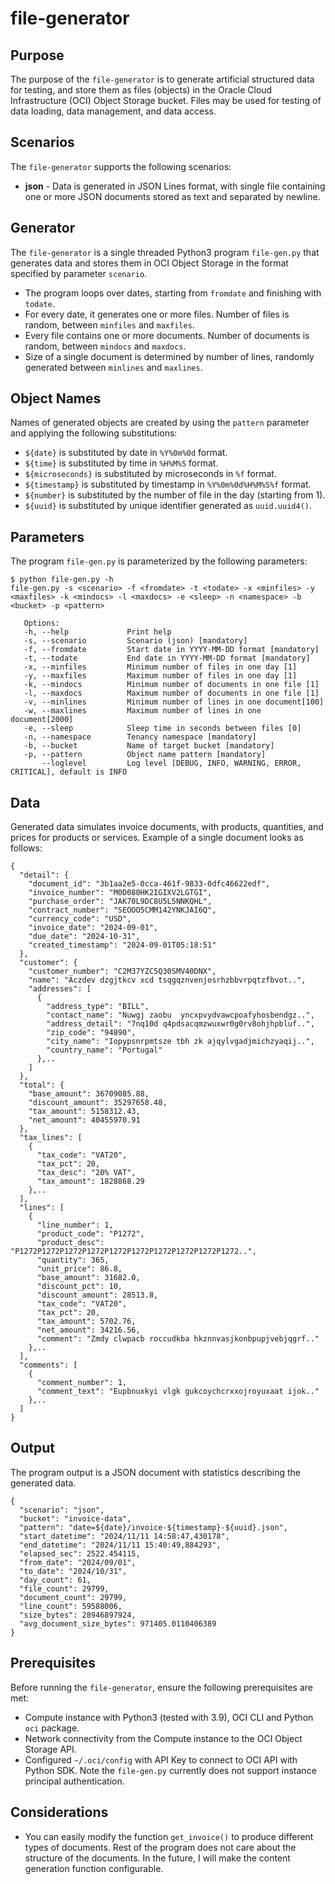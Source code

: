 # __file-generator__

## Purpose

The purpose of the `file-generator` is to generate artificial structured data for testing,
and store them as files (objects) in the Oracle Cloud Infrastructure (OCI) Object Storage
bucket. Files may be used for testing of data loading, data management, and data access.


## Scenarios

The `file-generator` supports the following scenarios:

* __json__ - Data is generated in JSON Lines format, with single file containing one or
more JSON documents stored as text and separated by newline.


## Generator

The `file-generator` is a single threaded Python3 program `file-gen.py` that generates
data and stores them in OCI Object Storage in the format specified by parameter
`scenario`.

* The program loops over dates, starting from `fromdate` and finishing with `todate`.
* For every date, it generates one or more files. Number of files is random, between `minfiles` and `maxfiles`.
* Every file contains one or more documents. Number of documents is random, between `mindocs` and `maxdocs`.
* Size of a single document is determined by number of lines, randomly generated between `minlines` and `maxlines`.


## Object Names

Names of generated objects are created by using the `pattern` parameter and applying the
following substitutions:

* `${date}` is substituted by date in `%Y%0m%0d` format.
* `${time}` is substituted by time in `%H%M%S` format.
* `${microseconds}` is substituted by microseconds in `%f` format.
* `${timestamp}` is substituted by timestamp in `%Y%0m%0d%H%M%S%f` format.
* `${number}` is substituted by the number of file in the day (starting from 1).
* `${uuid}` is substituted by unique identifier generated as `uuid.uuid4()`.


## Parameters

The program `file-gen.py` is parameterized by the following parameters:

```
$ python file-gen.py -h
file-gen.py -s <scenario> -f <fromdate> -t <todate> -x <minfiles> -y <maxfiles> -k <mindocs> -l <maxdocs> -e <sleep> -n <namespace> -b <bucket> -p <pattern>

   Options:
   -h, --help             Print help
   -s, --scenario         Scenario (json) [mandatory]
   -f, --fromdate         Start date in YYYY-MM-DD format [mandatory]
   -t, --todate           End date in YYYY-MM-DD format [mandatory]
   -x, --minfiles         Minimum number of files in one day [1]
   -y, --maxfiles         Maximum number of files in one day [1]
   -k, --mindocs          Minimum number of documents in one file [1]
   -l, --maxdocs          Maximum number of documents in one file [1]
   -v, --minlines         Minimum number of lines in one document[100]
   -w, --maxlines         Maximum number of lines in one document[2000]
   -e, --sleep            Sleep time in seconds between files [0]
   -n, --namespace        Tenancy namespace [mandatory]
   -b, --bucket           Name of target bucket [mandatory]
   -p, --pattern          Object name pattern [mandatory]
       --loglevel         Log level [DEBUG, INFO, WARNING, ERROR, CRITICAL], default is INFO
```


## Data

Generated data simulates invoice documents, with products, quantities, and prices for
products or services. Example of a single document looks as follows:

```
{
  "detail": {
    "document_id": "3b1aa2e5-0cca-461f-9833-0dfc46622edf",
    "invoice_number": "M0D080HK2IGIXV2LGTGI",
    "purchase_order": "JAK70L9DC8U5L5NNKQHL",
    "contract_number": "SEOOO5CMM142YNKJAI6Q",
    "currency_code": "USD",
    "invoice_date": "2024-09-01",
    "due_date": "2024-10-31",
    "created_timestamp": "2024-09-01T05:18:51"
  },
  "customer": {
    "customer_number": "C2M37YZC5Q30SMV40DNX",
    "name": "Aczdev dzgjtkcv xcd tsqgqznvenjosrhzbbvrpqtzfbvot..",
    "addresses": [
      {
        "address_type": "BILL",
        "contact_name": "Nuwgj zaobu  yncxpvydvawcpoafyhosbendgz..",
        "address_detail": "7nq10d q4pdsacqmzwuxwr0g0rv8ohjhpbluf..",
        "zip_code": "94890",
        "city_name": "Iopypsnrpmtsze tbh zk ajqylvgadjmichzyaqij..",
        "country_name": "Portugal"
      },..
    ]
  },
  "total": {
    "base_amount": 36709085.88,
    "discount_amount": 35297658.48,
    "tax_amount": 5158312.43,
    "net_amount": 40455970.91
  },
  "tax_lines": [
    {
      "tax_code": "VAT20",
      "tax_pct": 20,
      "tax_desc": "20% VAT",
      "tax_amount": 1828868.29
    },..
  ],
  "lines": [
    {
      "line_number": 1,
      "product_code": "P1272",
      "product_desc": "P1272P1272P1272P1272P1272P1272P1272P1272P1272P1272..",
      "quantity": 365,
      "unit_price": 86.8,
      "base_amount": 31682.0,
      "discount_pct": 10,
      "discount_amount": 28513.8,
      "tax_code": "VAT20",
      "tax_pct": 20,
      "tax_amount": 5702.76,
      "net_amount": 34216.56,
      "comment": "Zmdy clwpacb roccudkba hkznnvasjkonbpupjvebjqgrf.."
    },..
  ],
  "comments": [
    {
      "comment_number": 1,
      "comment_text": "Eupbnuxkyi vlgk gukcoychcrxxojroyuxaat ijok.."
    },..
  ]
}
```


## Output

The program output is a JSON document with statistics describing the generated data.

```
{
  "scenario": "json",
  "bucket": "invoice-data",
  "pattern": "date=${date}/invoice-${timestamp}-${uuid}.json",
  "start_datetime": "2024/11/11 14:58:47,430178",
  "end_datetime": "2024/11/11 15:40:49,884293",
  "elapsed_sec": 2522.454115,
  "from_date": "2024/09/01",
  "to_date": "2024/10/31",
  "day_count": 61,
  "file_count": 29799,
  "document_count": 29799,
  "line_count": 59588006,
  "size_bytes": 28946897924,
  "avg_document_size_bytes": 971405.0110406389
}
```


## Prerequisites

Before running the `file-generator`, ensure the following prerequisites are met:

* Compute instance with Python3 (tested with 3.9), OCI CLI and Python `oci` package.
* Network connectivity from the Compute instance to the OCI  Object Storage API.
* Configured `~/.oci/config` with API Key to connect to OCI API with Python SDK. Note the `file-gen.py` currently does not support instance principal authentication.


## Considerations

* You can easily modify the function `get_invoice()` to produce different types of
documents. Rest of the program does not care about the structure of the documents. In the
future, I will make the content generation function configurable.





